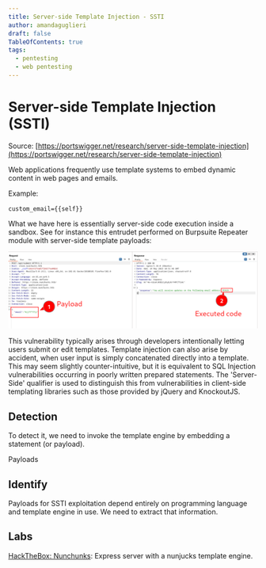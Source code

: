 ```yaml
---
title: Server-side Template Injection - SSTI
author: amandaguglieri
draft: false
TableOfContents: true
tags:
  - pentesting
  - web pentesting
---
```


# Server-side Template Injection (SSTI)

Source: [https://portswigger.net/research/server-side-template-injection](https://portswigger.net/research/server-side-template-injection)

Web applications frequently use template systems to embed dynamic content in web pages and emails. 

Example:

```
custom_email={{self}}
```

What we have here is essentially server-side code execution inside a sandbox. See for instance this entrudet performed on Burpsuite Repeater module with server-side template payloads:

![Example](../img/nunchucks_1.png)

This vulnerability typically arises through developers intentionally letting users submit or edit templates. Template injection can also arise by accident, when user input is simply concatenated directly into a template. This may seem slightly counter-intuitive, but it is equivalent to SQL Injection vulnerabilities occurring in poorly written prepared statements. The 'Server-Side' qualifier is used to distinguish this from vulnerabilities in client-side templating libraries such as those provided by jQuery and KnockoutJS.


## Detection

To detect it, we need to invoke the template engine by embedding a statement (or payload).

Payloads

## Identify 

Payloads for SSTI  exploitation depend entirely on programming language and template engine in use. We need to extract that information. 


## Labs

[HackTheBox: Nunchunks](../htb-nunchucks.md): Express server with a nunjucks template engine.


